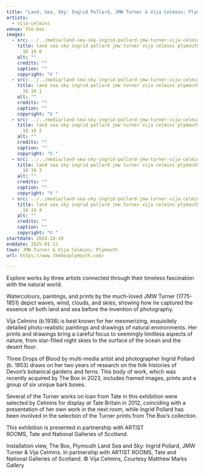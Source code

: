 ```yaml
---
title: "Land, Sea, Sky: Ingrid Pollard, JMW Turner & Vija Celmins; Plymouth"
artists:
  - vija-celmins
venue: the-box
images:
  - src: ../../media/land-sea-sky-ingrid-pollard-jmw-turner-vija-celmins-plymouth-the-box-2024-10-19-0.webp
    title: land sea sky ingrid pollard jmw turner vija celmins plymouth the box 2024
      10 19 0
    alt: ""
    credits: ""
    caption: ""
    copyright: "© "
  - src: ../../media/land-sea-sky-ingrid-pollard-jmw-turner-vija-celmins-plymouth-the-box-2024-10-19-1.webp
    title: land sea sky ingrid pollard jmw turner vija celmins plymouth the box 2024
      10 19 1
    alt: ""
    credits: ""
    caption: ""
    copyright: "© "
  - src: ../../media/land-sea-sky-ingrid-pollard-jmw-turner-vija-celmins-plymouth-the-box-2024-10-19-2.webp
    title: land sea sky ingrid pollard jmw turner vija celmins plymouth the box 2024
      10 19 2
    alt: ""
    credits: ""
    caption: ""
    copyright: "© "
  - src: ../../media/land-sea-sky-ingrid-pollard-jmw-turner-vija-celmins-plymouth-the-box-2024-10-19-3.webp
    title: land sea sky ingrid pollard jmw turner vija celmins plymouth the box 2024
      10 19 3
    alt: ""
    credits: ""
    caption: ""
    copyright: "© "
  - src: ../../media/land-sea-sky-ingrid-pollard-jmw-turner-vija-celmins-plymouth-the-box-2024-10-19-4.webp
    title: land sea sky ingrid pollard jmw turner vija celmins plymouth the box 2024
      10 19 4
    alt: ""
    credits: ""
    caption: ""
    copyright: "© "
startdate: 2024-10-19
enddate: 2025-01-12
town: JMW Turner & Vija Celmins; Plymouth
url: https://www.theboxplymouth.com/

---
```


Explore works by three artists connected through their timeless fascination with the natural world.

Watercolours, paintings, and prints by the much-loved JMW Turner (1775-1851) depict waves, wind, clouds, and skies, showing how he captured the essence of both land and sea before the invention of photography.

Vija Celmins (b.1938) is best known for her mesmerizing, exquisitely detailed photo-realistic paintings and drawings of natural environments. Her prints and drawings bring a careful focus to seemingly limitless aspects of nature, from star-filled night skies to the surface of the ocean and the desert floor.

Three Drops of Blood by multi-media artist and photographer Ingrid Pollard (b. 1953) draws on her two years of research on the folk histories of Devon’s botanical gardens and ferns. This body of work, which was recently acquired by The Box in 2023, includes framed images, prints and a group of six unique bark boxes.

Several of the Turner works on loan from Tate in this exhibition were selected by Celmins for display at Tate Britain in 2012, coinciding with a presentation of her own work in the next room, while Ingrid Pollard has been involved in the selection of the Turner prints from The Box’s collection.

This exhibition is presented in partnership with ARTIST ROOMS, Tate and National Galleries of Scotland.

Installation view, The Box, Plymouth Land Sea and Sky: Ingrid Pollard, JMW Turner & Vija Celmins.
In partnership with ARTIST ROOMS, Tate and National Galleries of Scotland.
© Vija Celmins, Courtesy Matthew Marks Gallery